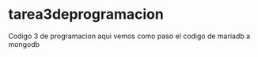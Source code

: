 # tarea3deprogramacion
Codigo 3 de programacion
aqui vemos como paso el codigo de mariadb a mongodb
